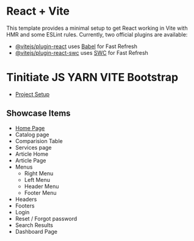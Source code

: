 # React + Vite

This template provides a minimal setup to get React working in Vite with HMR and some ESLint rules.
Currently, two official plugins are available:
- [@vitejs/plugin-react](https://github.com/vitejs/vite-plugin-react/blob/main/packages/plugin-react/README.md) uses [Babel](https://babeljs.io/) for Fast Refresh
- [@vitejs/plugin-react-swc](https://github.com/vitejs/vite-plugin-react-swc) uses [SWC](https://swc.rs/) for Fast Refresh

# Tinitiate JS YARN VITE Bootstrap
* [Project Setup](project-setup.md)

## Showcase Items
* [Home Page](google.com)
* Catalog page
* Comparision Table
* Services page
* Article Home
* Article Page
* Menus
  * Right Menu
  * Left Menu
  * Header Menu
  * Footer Menu
* Headers
* Footers
* Login
* Reset / Forgot password
* Search Results
* Dashboard Page
